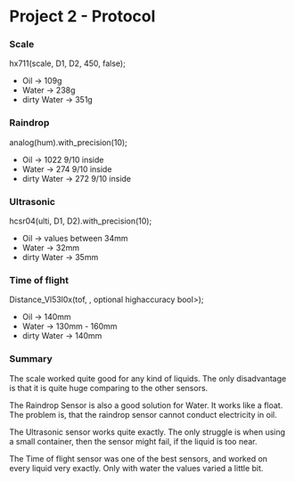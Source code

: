 # Project 2 - Protocol

### Scale
hx711(scale, D1, D2, 450, false);

* Oil -> 109g
* Water -> 238g
* dirty Water -> 351g

### Raindrop
analog(hum).with_precision(10);

* Oil -> 1022 9/10 inside
* Water -> 274 9/10 inside
* dirty Water -> 272 9/10 inside

### Ultrasonic
hcsr04(ulti, D1, D2).with_precision(10);

* Oil -> values between 34mm
* Water -> 32mm
* dirty Water -> 35mm

### Time of flight
Distance_Vl53l0x(tof, <optional long range bool>, optional highaccuracy bool>);
                    
* Oil -> 140mm
* Water -> 130mm - 160mm
* dirty Water -> 140mm


### Summary

The scale worked quite good for any kind of liquids. The only disadvantage is that it is quite huge comparing to the other sensors.

The Raindrop Sensor is also a good solution for Water. It works like a float. The problem is, that the raindrop sensor cannot conduct electricity in oil.

The Ultrasonic sensor works quite exactly. The only struggle is when using a small container, then the sensor might fail, if the liquid is too near.

The Time of flight sensor was one of the best sensors, and worked on every liquid very exactly. Only with water the values varied a little bit.
